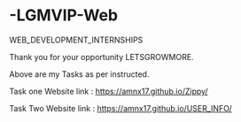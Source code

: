 # -LGMVIP-Web
WEB_DEVELOPMENT_INTERNSHIPS

Thank you for your opportunity LETSGROWMORE.

Above are my Tasks as per instructed.

Task one Website link : https://amnx17.github.io/Zippy/

Task Two Website link : https://amnx17.github.io/USER_INFO/


